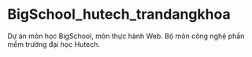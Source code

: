 # BigSchool_hutech_trandangkhoa
Dự án môn học BigSchool, môn thực hành Web. Bộ môn công nghệ phần mềm trường đại học Hutech.
